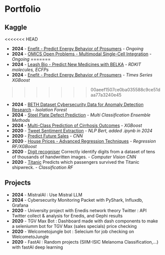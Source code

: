# Portfolio


  
## Kaggle
<<<<<<< HEAD
- **2024** - [Enefit - Predict Energy Behavior of Prosumers](https://www.kaggle.com/competitions/predict-energy-behavior-of-prosumers/overview) - *Ongoing*
- **2024** - [OMICS Open Problems - Multimodal Single-Cell Integration](https://www.kaggle.com/competitions/open-problems-multimodal) - *Ongoing*
=======
- **2024** - [Leash Bio - Predict New Medicines with BELKA](https://www.kaggle.com/competitions/leash-BELKA/overview) - *RDKIT molecules, ECFPs*
- **2024** - [Enefit - Predict Energy Behavior of Prosumers](https://www.kaggle.com/competitions/predict-energy-behavior-of-prosumers/overview) - *Times Series XGBoost*
>>>>>>> 00aeef1507ce0ba035588c9ce51daa77a3240e45
- **2024** - [BETH Dataset Cybersecurity Data for Anomaly Detection Research](https://www.kaggle.com/datasets/katehighnam/beth-dataset) - *Isolation Forest*
- **2024** - [Steel Plate Defect Prediction](https://www.kaggle.com/competitions/playground-series-s4e3/overview) - *Multi Classification Ensemble Methods*
- **2024** - [Multi-Class Prediction of Cirrhosis Outcomes](https://www.kaggle.com/competitions/playground-series-s3e26/overview) - *XGBoost*
- **2020** - [Tweet Sentiment Extraction](https://www.kaggle.com/competitions/tweet-sentiment-extraction/overview) - *NLP Bert, added .ipynb in 2024*
- **2020** - [Predict Future Sales](https://www.kaggle.com/c/competitive-data-science-predict-future-sales) - *CNN*
- **2020** - [House Prices - Advanced Regression Techniques](https://www.kaggle.com/c/house-prices-advanced-regression-techniques) - *Regression RF/XGBoost*
- **2020** - [Digit recogniser](https://www.kaggle.com/c/digit-recognizer) Correctly identify digits from a dataset of tens of thousands of handwritten images. - *Computer Vision CNN*
- **2020** - [Titanic](https://www.kaggle.com/c/titanic) Predicts which passengers survived the Titanic shipwreck. - *Classification RF*
  

## Projects
- **2024** - MistralAI : Use Mistral LLM
- **2024** - Cybersecurity Monitoring Packet with PyShark, Influxdb, Grafana
- **2020** - University project with Enedis network theory Twitter : API Twitter collect & analysis for Enedis, and Gephi results
- **2020** - TGV Max Bot : Dashboard made with dash components to make a seleniumm bot for TGV Max (sales specials) price checking
- **2020** - Welcometojungle bot : Selecium for job checking on WelcometoJungle
- **2020** - FastAI : Random projects (SIIM-ISIC Melanoma Classification,...) with fastAI deep learning

